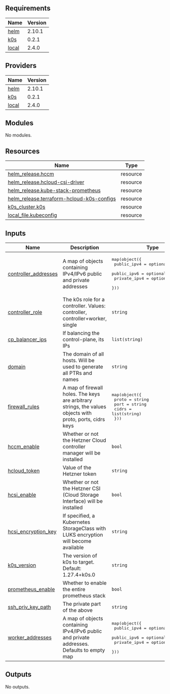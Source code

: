 <!-- BEGIN_TF_DOCS -->
## Requirements

| Name | Version |
|------|---------|
| <a name="requirement_helm"></a> [helm](#requirement\_helm) | 2.10.1 |
| <a name="requirement_k0s"></a> [k0s](#requirement\_k0s) | 0.2.1 |
| <a name="requirement_local"></a> [local](#requirement\_local) | 2.4.0 |

## Providers

| Name | Version |
|------|---------|
| <a name="provider_helm"></a> [helm](#provider\_helm) | 2.10.1 |
| <a name="provider_k0s"></a> [k0s](#provider\_k0s) | 0.2.1 |
| <a name="provider_local"></a> [local](#provider\_local) | 2.4.0 |

## Modules

No modules.

## Resources

| Name | Type |
|------|------|
| [helm_release.hccm](https://registry.terraform.io/providers/hashicorp/helm/2.10.1/docs/resources/release) | resource |
| [helm_release.hcloud-csi-driver](https://registry.terraform.io/providers/hashicorp/helm/2.10.1/docs/resources/release) | resource |
| [helm_release.kube-stack-prometheus](https://registry.terraform.io/providers/hashicorp/helm/2.10.1/docs/resources/release) | resource |
| [helm_release.terraform-hcloud-k0s-configs](https://registry.terraform.io/providers/hashicorp/helm/2.10.1/docs/resources/release) | resource |
| [k0s_cluster.k0s](https://registry.terraform.io/providers/alessiodionisi/k0s/0.2.1/docs/resources/cluster) | resource |
| [local_file.kubeconfig](https://registry.terraform.io/providers/hashicorp/local/2.4.0/docs/resources/file) | resource |

## Inputs

| Name | Description | Type | Default | Required |
|------|-------------|------|---------|:--------:|
| <a name="input_controller_addresses"></a> [controller\_addresses](#input\_controller\_addresses) | A map of objects containing IPv4/IPv6 public and private addresses | <pre>map(object({<br>    public_ipv4  = optional(string),<br>    public_ipv6  = optional(string),<br>    private_ipv4 = optional(string),<br>  }))</pre> | n/a | yes |
| <a name="input_controller_role"></a> [controller\_role](#input\_controller\_role) | The k0s role for a controller. Values: controller, controller+worker, single | `string` | `"controller"` | no |
| <a name="input_cp_balancer_ips"></a> [cp\_balancer\_ips](#input\_cp\_balancer\_ips) | If balancing the control-plane, its IPs | `list(string)` | `[]` | no |
| <a name="input_domain"></a> [domain](#input\_domain) | The domain of all hosts. Will be used to generate all PTRs and names | `string` | n/a | yes |
| <a name="input_firewall_rules"></a> [firewall\_rules](#input\_firewall\_rules) | A map of firewall holes. The keys are arbitrary strings, the values objects with proto, ports, cidrs keys | <pre>map(object({<br>    proto = string<br>    port  = string<br>    cidrs = list(string)<br>  }))</pre> | `{}` | no |
| <a name="input_hccm_enable"></a> [hccm\_enable](#input\_hccm\_enable) | Whether or not the Hetzner Cloud controller manager will be installed | `bool` | `true` | no |
| <a name="input_hcloud_token"></a> [hcloud\_token](#input\_hcloud\_token) | Value of the Hetzner token | `string` | n/a | yes |
| <a name="input_hcsi_enable"></a> [hcsi\_enable](#input\_hcsi\_enable) | Whether or not the Hetzner CSI (Cloud Storage Interface) will be installed | `bool` | `true` | no |
| <a name="input_hcsi_encryption_key"></a> [hcsi\_encryption\_key](#input\_hcsi\_encryption\_key) | If specified, a Kubernetes StorageClass with LUKS encryption will become available | `string` | `""` | no |
| <a name="input_k0s_version"></a> [k0s\_version](#input\_k0s\_version) | The version of k0s to target. Default: 1.27.4+k0s.0 | `string` | `"1.27.4+k0s.0"` | no |
| <a name="input_prometheus_enable"></a> [prometheus\_enable](#input\_prometheus\_enable) | Whether to enable the entire prometheus stack | `bool` | `true` | no |
| <a name="input_ssh_priv_key_path"></a> [ssh\_priv\_key\_path](#input\_ssh\_priv\_key\_path) | The private part of the above | `string` | n/a | yes |
| <a name="input_worker_addresses"></a> [worker\_addresses](#input\_worker\_addresses) | A map of objects containing IPv4/IPv6 public and private addresses. Defaults to empty map | <pre>map(object({<br>    public_ipv4  = optional(string),<br>    public_ipv6  = optional(string),<br>    private_ipv4 = optional(string),<br>  }))</pre> | `{}` | no |

## Outputs

No outputs.
<!-- END_TF_DOCS -->
